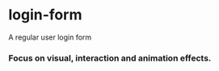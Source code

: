 # login-form

A regular user login form

### Focus on **visual**, **interaction** and **animation** effects.